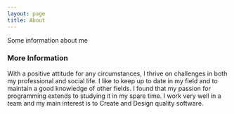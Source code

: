 ```yaml
---
layout: page
title: About
---
```


Some information about me

### More Information

With a positive attitude for any circumstances, I thrive on challenges in both my professional and social life. I like to keep up to date in my field and to maintain a good knowledge of other fields. I found that my passion for programming extends to studying it in my spare time. I work very well in a team and my main interest is to Create and Design quality software.
